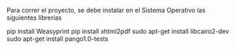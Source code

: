 Para correr el proyecto, se debe instalar en el Sistema Operativo las siguientes librerías

pip install Weasyprint
pip install xhtml2pdf
sudo apt-get install libcairo2-dev
sudo apt-get install pango1.0-tests